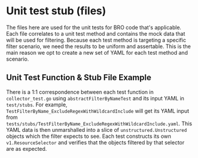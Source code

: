 # Unit test stub (files)

The files here are used for the unit tests for BRO code that's applicable. 
Each file correlates to a unit test method and contains the mock data that will be used for filtering.
Because each test method is targeting a specific filter scenario, we need the results to be uniform and assertable.
This is the main reason we opt to create a new set of YAML for each test method and scenario.

## Unit Test Function & Stub File Example

There is a 1:1 correspondence between each test function in `collector_test.go` using `abstractFilterByNameTest` and its input YAML in `test/stubs`.
For example,  `TestFilterByName_ExcludeRegexWithWildcardInclude` will get its YAML input from `tests/stubs/TestFilterByName_ExcludeRegexWithWildcardInclude.yaml`.
This YAML data is then unmarshalled into a slice of `unstructured.Unstructured` objects which the filter expects to see.
Each test constructs its own `v1.ResourceSelector` and verifies that the objects filtered by that selector are as expected.